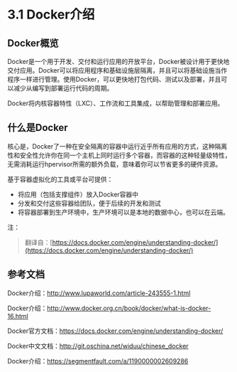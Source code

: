 # 3.1 Docker介绍



## Docker概览

Docker是一个用于开发、交付和运行应用的开放平台，Docker被设计用于更快地交付应用。Docker可以将应用程序和基础设施层隔离，并且可以将基础设施当作程序一样进行管理。使用Docker，可以更快地打包代码、测试以及部署，并且可以减少从编写到部署运行代码的周期。

Docker将内核容器特性（LXC）、工作流和工具集成，以帮助管理和部署应用。



##  什么是Docker

核心是，Docker了一种在安全隔离的容器中运行近乎所有应用的方式，这种隔离性和安全性允许你在同一个主机上同时运行多个容器，而容器的这种轻量级特性，无需消耗运行hpervisor所需的额外负载，意味着你可以节省更多的硬件资源。

基于容器虚拟化的工具或平台可提供：

* 将应用（包括支撑组件）放入Docker容器中
* 分发和交付这些容器给团队，便于后续的开发和测试
* 将容器部署到生产环境中，生产环境可以是本地的数据中心，也可以在云端。



注：

>  翻译自：[https://docs.docker.com/engine/understanding-docker/](https://docs.docker.com/engine/understanding-docker/)



## 参考文档

Docker介绍：http://www.lupaworld.com/article-243555-1.html

Docker介绍：http://www.docker.org.cn/book/docker/what-is-docker-16.html

Docker官方文档：https://docs.docker.com/engine/understanding-docker/

Docker中文文档：http://git.oschina.net/widuu/chinese_docker

Docker介绍：https://segmentfault.com/a/1190000002609286
